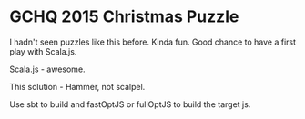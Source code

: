 # GCHQ 2015 Christmas Puzzle

I hadn't seen puzzles like this before. Kinda fun. Good chance to have a first play with Scala.js.

Scala.js - awesome.

This solution - Hammer, not scalpel.

Use sbt to build and fastOptJS or fullOptJS to build the target js.
